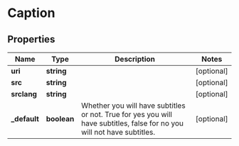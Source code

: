 
# Caption

## Properties

Name | Type | Description | Notes
------------ | ------------- | ------------- | -------------
**uri** | **string** |  |  [optional]
**src** | **string** |  |  [optional]
**srclang** | **string** |  |  [optional]
**_default** | **boolean** | Whether you will have subtitles or not. True for yes you will have subtitles, false for no you will not have subtitles. |  [optional]


